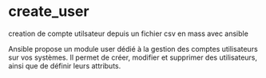 # create_user
creation de compte utilsateur depuis un fichier csv en mass avec ansible 

Ansible propose un module user dédié à la gestion des comptes utilisateurs sur vos systèmes. Il permet de créer, modifier et supprimer des utilisateurs, ainsi que de définir leurs attributs.
